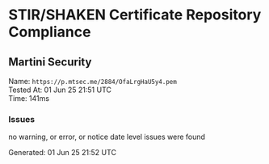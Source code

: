 # STIR/SHAKEN Certificate Repository Compliance

## Martini Security

Name: `https://p.mtsec.me/2884/OfaLrgHaU5y4.pem`\
Tested At: 01 Jun 25 21:51 UTC\
Time: 141ms

### Issues

no warning, or error, or notice date level issues were found

Generated: 01 Jun 25 21:52 UTC